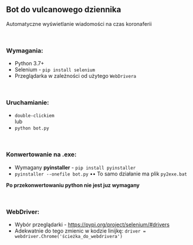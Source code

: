 ## Bot do vulcanowego dziennika
Automatyczne wyświetlanie wiadomości na czas koronaferii

<br>

### Wymagania:
* Python 3.7+
* Selenium - `pip install selenium`
* Przeglądarka w zależności od użytego `WebDrivera`

<br>

### Uruchamianie:
* `double-clickiem`
<br> lub
* `python bot.py`

<br>
 
### Konwertowanie na .exe:
* Wymagany **pyinstaller** - `pip install pyinstaller`
* `pyinstaller --onefile bot.py` •• To samo działanie ma plik `py2exe.bat`

**Po przekonwertowaniu python nie jest juz wymagany**

<br>

### WebDriver:
* Wybór przeglądarki - https://pypi.org/project/selenium/#drivers
* Adekwatnie do tego zmienic w kodzie linijkę: `driver = webdriver.Chrome('ścieżka_do_webdrivera')`
